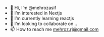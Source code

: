 - 👋 Hi, I’m @mehrozasif
- 👀 I’m interested in Nextjs
- 🌱 I’m currently learning reactjs
- 💞️ I’m looking to collaborate on ..
- 📫 How to reach me mehroz.rj@gmail.com

<!---
mehrozasif/mehrozasif is a ✨ special ✨ repository because its `README.md` (this file) appears on your GitHub profile.
You can click the Preview link to take a look at your changes.
--->
